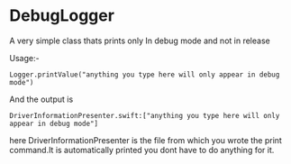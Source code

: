 # DebugLogger
A very simple class thats prints only In debug mode and not in release

Usage:- 

```
Logger.printValue("anything you type here will only appear in debug mode")

```
And the output is 

```
DriverInformationPresenter.swift:["anything you type here will only appear in debug mode"]
```

here DriverInformationPresenter is the file from which you wrote the print command.It is automatically printed you dont have to do anything for it.
